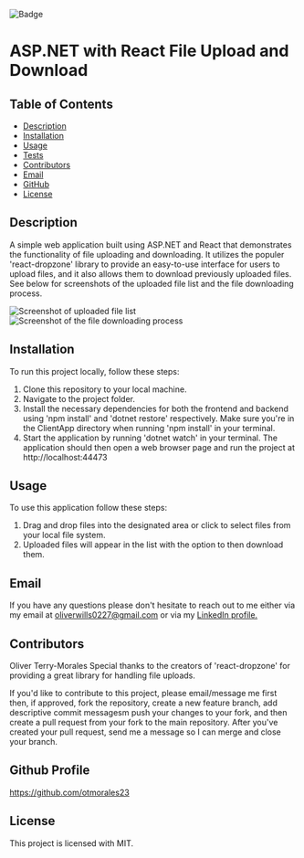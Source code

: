 ![Badge](https://img.shields.io/badge/license-MIT-pink)

# ASP.NET with React File Upload and Download

## Table of Contents
* [Description](#description)
* [Installation](#installation)
* [Usage](#usage)
* [Tests](#tests)
* [Contributors](#contributors)
* [Email](#email)
* [GitHub](#github)
* [License](#license)

## Description
A simple web application built using ASP.NET and React that demonstrates the functionality of file uploading and downloading. It utilizes the populer 'react-dropzone' library to provide an easy-to-use interface for users to upload files, and it also allows them to download previously uploaded files. See below for screenshots of the uploaded file list and the file downloading process.

![Screenshot of uploaded file list](images/fileupload.png)
![Screenshot of the file downloading process](images/filedownload.png)

## Installation
To run this project locally, follow these steps:
  1. Clone this repository to your local machine.
  2. Navigate to the project folder.
  3. Install the necessary dependencies for both the frontend and backend using 'npm install' and 'dotnet restore' respectively. Make sure you're in the ClientApp directory when running 'npm install' in your terminal.
  4. Start the application by running 'dotnet watch' in your terminal. The application should then open a web browser page and run the project at http://localhost:44473

## Usage
To use this application follow these steps:
  1. Drag and drop files into the designated area or click to select files from your local file system.
  2. Uploaded files will appear in the list with the option to then download them. 

## Email
If you have any questions please don't hesitate to reach out to me either via my email at oliverwills0227@gmail.com or via my [LinkedIn profile.](https://linkedin/in/otmorales23)

## Contributors
Oliver Terry-Morales
Special thanks to the creators of 'react-dropzone' for providing a great library for handling file uploads.

If you'd like to contribute to this project, please email/message me first then, if approved, fork the repository, create a new feature branch, add descriptive commit messagesm push your changes to your fork, and then create a pull request from your fork to the main repository. After you've created your pull request, send me a message so I can merge and close your branch. 

## Github Profile
https://github.com/otmorales23

## License
  This project is licensed with MIT.